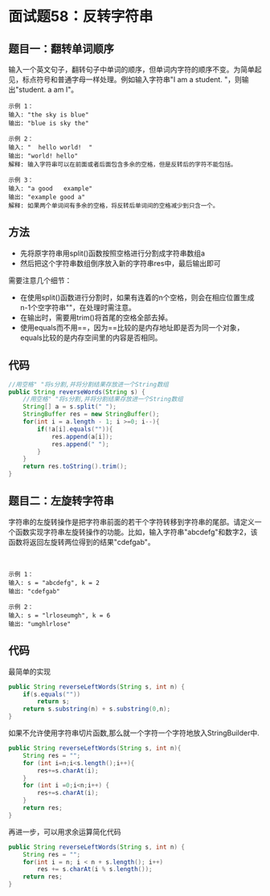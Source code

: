# 面试题58：反转字符串

## 题目一：翻转单词顺序
输入一个英文句子，翻转句子中单词的顺序，但单词内字符的顺序不变。为简单起见，标点符号和普通字母一样处理。例如输入字符串"I am a student. "，则输出"student. a am I"。

    示例 1：
    输入: "the sky is blue"
    输出: "blue is sky the"

    示例 2：
    输入: "  hello world!  "
    输出: "world! hello"
    解释: 输入字符串可以在前面或者后面包含多余的空格，但是反转后的字符不能包括。

    示例 3：
    输入: "a good   example"
    输出: "example good a"
    解释: 如果两个单词间有多余的空格，将反转后单词间的空格减少到只含一个。

## 方法
* 先将原字符串用split()函数按照空格进行分割成字符串数组a
* 然后把这个字符串数组倒序放入新的字符串res中，最后输出即可

需要注意几个细节：
* 在使用split()函数进行分割时，如果有连着的n个空格，则会在相应位置生成n-1个空字符串""，在处理时需注意。
* 在输出时，需要用trim()将首尾的空格全部去掉。
* 使用equals而不用==，因为==比较的是内存地址即是否为同一个对象，equals比较的是内存空间里的内容是否相同。
## 代码
```java
//用空格" "将s分割,并将分割结果存放进一个String数组
public String reverseWords(String s) {
    //用空格" "将s分割,并将分割结果存放进一个String数组
    String[] a = s.split(" ");
    StringBuffer res = new StringBuffer();
    for(int i = a.length - 1; i >=0; i--){
        if(!a[i].equals("")){
            res.append(a[i]);
            res.append(" ");
        }
    }
    return res.toString().trim();
}
```

## 题目二：左旋转字符串
字符串的左旋转操作是把字符串前面的若干个字符转移到字符串的尾部。请定义一个函数实现字符串左旋转操作的功能。比如，输入字符串"abcdefg"和数字2，该函数将返回左旋转两位得到的结果"cdefgab"。

 

    示例 1：
    输入: s = "abcdefg", k = 2
    输出: "cdefgab"

    示例 2：
    输入: s = "lrloseumgh", k = 6
    输出: "umghlrlose"

## 代码
最简单的实现
```java
public String reverseLeftWords(String s, int n) {
    if(s.equals(""))
        return s;
    return s.substring(n) + s.substring(0,n);
}
```

如果不允许使用字符串切片函数,那么就一个字符一个字符地放入StringBuilder中.
```java
public String reverseLeftWords(String s, int n){
    String res = "";
    for (int i=n;i<s.length();i++){
        res+=s.charAt(i);
    }
    for (int i =0;i<n;i++) {
        res+=s.charAt(i);
    }
    return res;
}
```
再进一步，可以用求余运算简化代码
```java
public String reverseLeftWords(String s, int n) {
    String res = "";
    for(int i = n; i < n + s.length(); i++)
        res += s.charAt(i % s.length());
    return res;
}
```




